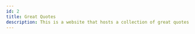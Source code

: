 ```yaml
---
id: 2
title: Great Quotes
description: This is a website that hosts a collection of great quotes said by my great friends throughout highschool and university. They talk too much and I needed to preserve their words.
---
```

